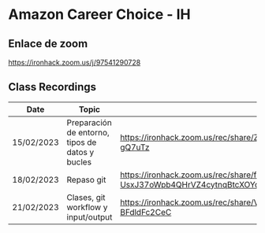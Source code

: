 # Amazon Career Choice - IH  





## Enlace de zoom

https://ironhack.zoom.us/j/97541290728

## Class Recordings

| Date       | Topic                                           | Link                                                         |
| ---------- | ----------------------------------------------- | ------------------------------------------------------------ |
| 15/02/2023 | Preparación de entorno, tipos de datos y bucles | https://ironhack.zoom.us/rec/share/Zf9q-3Q0A7bNAprlEflFDxrPvt5D_A8ofYtVYlyBAUh7HcBoMI7Ky6eD7DogenVd.biaXbW_Vr-gQ7uTz |
| 18/02/2023 | Repaso git                                      | https://ironhack.zoom.us/rec/share/fya-UsxJ37oWpb4QHrVZ4cytnqBtcXOYdlnwVR9L6A9IgwxMQLUpprxcbDEvoPw.beBtcO04yXdmsyqa |
| 21/02/2023 | Clases, git workflow y input/output             | https://ironhack.zoom.us/rec/share/VOVQy3XPRwFWR4LOstEZxmNocNwY1xgXYw3FdU9Pf1gHQtyvkYS9gvSEP0plNT1J.CKRs-BFdldFc2CeC |

